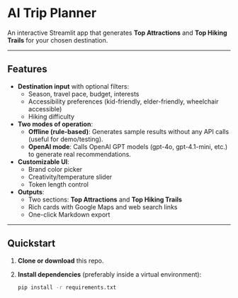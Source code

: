 # AI Trip Planner

An interactive Streamlit app that generates **Top Attractions** and **Top Hiking Trails** for your chosen destination.

---

## Features
- **Destination input** with optional filters:
  - Season, travel pace, budget, interests
  - Accessibility preferences (kid-friendly, elder-friendly, wheelchair accessible)
  - Hiking difficulty
- **Two modes of operation**:
  - **Offline (rule-based)**: Generates sample results without any API calls (useful for demo/testing).
  - **OpenAI mode**: Calls OpenAI GPT models (gpt-4o, gpt-4.1-mini, etc.) to generate real recommendations.
- **Customizable UI**:
  - Brand color picker
  - Creativity/temperature slider
  - Token length control
- **Outputs**:
  - Two sections: **Top Attractions** and **Top Hiking Trails**
  - Rich cards with Google Maps and web search links
  - One-click Markdown export

---

## Quickstart

1. **Clone or download** this repo.

2. **Install dependencies** (preferably inside a virtual environment):
   ```bash
   pip install -r requirements.txt
